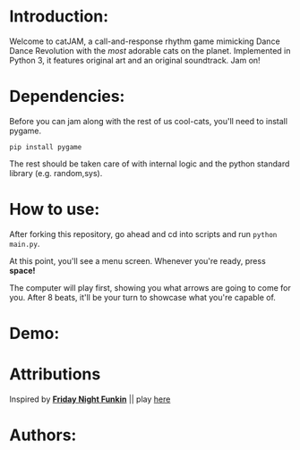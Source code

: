 # Introduction:

Welcome to catJAM, a call-and-response rhythm game mimicking Dance Dance Revolution with the *most* adorable cats on the planet. Implemented in Python 3, it features original art and an original soundtrack. Jam on!

# Dependencies:

Before you can jam along with the rest of us cool-cats, you'll need to install pygame.

`pip install pygame`

The rest should be taken care of with internal logic and the python standard library (e.g. random,sys).

# How to use:

After forking this repository, go ahead and cd into scripts and run `python main.py`. 

At this point, you'll see a menu screen. Whenever you're ready, press **space!**

The computer will play first, showing you what arrows are going to come for you. After 8 beats, it'll be your turn to showcase what you're capable of. 

# Demo:


# Attributions
Inspired by [**Friday Night Funkin**]( https://en.wikipedia.org/wiki/Friday_Night_Funkin%27) || play [here]( https://friday-nightfunkin.io/)

# Authors:




